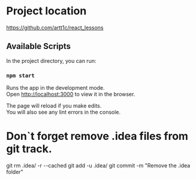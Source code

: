 # Project location
https://github.com/artt1c/react_lessons


## Available Scripts

In the project directory, you can run:

### `npm start`

Runs the app in the development mode.\
Open [http://localhost:3000](http://localhost:3000) to view it in the browser.

The page will reload if you make edits.\
You will also see any lint errors in the console.

# Don`t forget remove .idea files from git track.
git rm .idea/ -r --cached
git add -u .idea/
git commit -m "Remove the .idea folder"